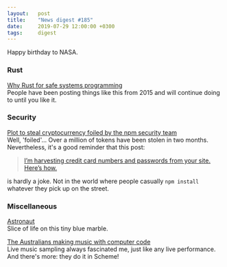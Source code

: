 ```yaml
---
layout:   post
title:    "News digest #185"
date:     2019-07-29 12:00:00 +0300
tags:     digest
---
```


Happy birthday to NASA.

<!--
Well, this is just a frantic attempt at restoring postings.
I'm not really sure that I still want to do this, but one
month of hiatus may be enough.
-->

### Rust

[Why Rust for safe systems programming](https://msrc-blog.microsoft.com/2019/07/22/why-rust-for-safe-systems-programming/)<br/>
People have been posting things like this from 2015 and will continue doing to until you like it.

### Security

[Plot to steal cryptocurrency foiled by the npm security team](https://blog.npmjs.org/post/185397814280/plot-to-steal-cryptocurrency-foiled-by-the-npm)<br/>
Well, 'foiled'... Over a million of tokens have been stolen in two months. Nevertheless, it's a good reminder that this post:

> [I’m harvesting credit card numbers and passwords from your site. Here’s how.](https://hackernoon.com/im-harvesting-credit-card-numbers-and-passwords-from-your-site-here-s-how-9a8cb347c5b5)

is hardly a joke. Not in the world where people casually `npm install` whatever they pick up on the street.

### Miscellaneous

[Astronaut](http://astronaut.io)<br/>
Slice of life on this tiny blue marble.

[The Australians making music with computer code](https://www.abc.net.au/news/2019-07-21/live-coding-australia-music-computer-code/11301114)<br/>
Live music sampling always fascinated me, just like any live performance.<br/>
And there's more: they do it in Scheme!
